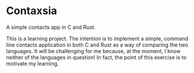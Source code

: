 
# Contaxsia

A simple contacts app in C and Rust.

This is a learning project. The intention is to implement a simple, command line contacts
application in both C and Rust as a way of comparing the two languages. It will be challenging
for me because, at the moment, I know neither of the languages in question! In fact, the point
of this exercise is to motivate my learning.
